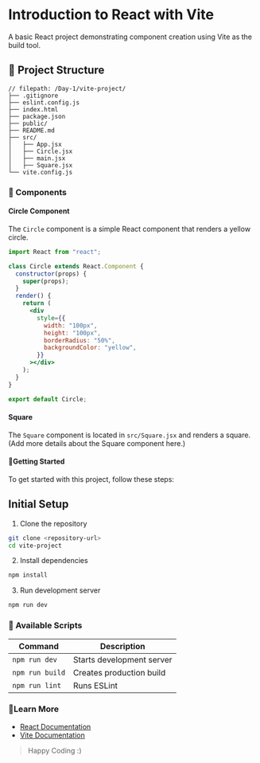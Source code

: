 # Introduction to React with Vite

A basic React project demonstrating component creation using Vite as the build tool.

## 📁 Project Structure

```text
// filepath: /Day-1/vite-project/
├── .gitignore
├── eslint.config.js
├── index.html
├── package.json
├── public/
├── README.md
├── src/
│   ├── App.jsx
│   ├── Circle.jsx
│   ├── main.jsx
│   ├── Square.jsx
└── vite.config.js
```

### 🧩 Components

#### Circle Component

The `Circle` component is a simple React component that renders a yellow circle.

```jsx
import React from "react";

class Circle extends React.Component {
  constructor(props) {
    super(props);
  }
  render() {
    return (
      <div
        style={{
          width: "100px",
          height: "100px",
          borderRadius: "50%",
          backgroundColor: "yellow",
        }}
      ></div>
    );
  }
}

export default Circle;
```

#### Square

The `Square` component is located in `src/Square.jsx` and renders a square. (Add more details about the Square component here.)

#### 🚀Getting Started

To get started with this project, follow these steps:

## Initial Setup

1. Clone the repository
```bash
git clone <repository-url>
cd vite-project
```

2. Install dependencies
```bash
npm install
```

3. Run development server
```bash
npm run dev
```

### 📑 Available Scripts

| Command | Description |
|---------|-------------|
| `npm run dev`     | Starts development server |
| `npm run build`   | Creates production build |
| `npm run lint`    | Runs ESLint |

### 🔗Learn More 

- [React Documentation](https://reactjs.org/)
- [Vite Documentation](https://vitejs.dev/)


>Happy Coding :)
